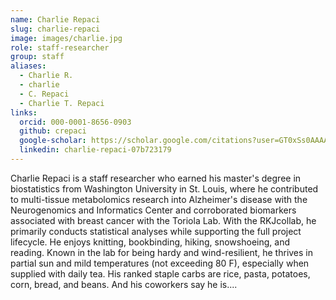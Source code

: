 ```yaml
---
name: Charlie Repaci
slug: charlie-repaci
image: images/charlie.jpg
role: staff-researcher
group: staff
aliases:
  - Charlie R.
  - charlie
  - C. Repaci
  - Charlie T. Repaci
links: 
  orcid: 000-0001-8656-0903  
  github: crepaci
  google-scholar: https://scholar.google.com/citations?user=GT0xSs0AAAAJ&hl=en 
  linkedin: charlie-repaci-07b723179 
---
```


Charlie Repaci is a staff researcher who earned his master's degree in biostatistics from Washington University in St. Louis, where he contributed to multi-tissue metabolomics research into Alzheimer's disease with the Neurogenomics and Informatics Center and corroborated biomarkers associated with breast cancer with the Toriola Lab. With the RKJcollab, he primarily conducts statistical analyses while supporting the full project lifecycle.
He enjoys knitting, bookbinding, hiking, snowshoeing, and reading. Known in the lab for being hardy and wind-resilient, he thrives in partial sun and mild temperatures (not exceeding 80 F), especially when supplied with daily tea. His ranked staple carbs are rice, pasta, potatoes, corn, bread, and beans. And his coworkers say he is....